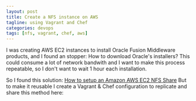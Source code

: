 ```yaml
---
layout: post
title: Create a NFS instance on AWS
tagline: using Vagrant and Chef
categories: devops
tags: [nfs, vagrant, chef, aws]
---
```


I was creating AWS EC2 instances to install Oracle Fusion Middleware products, and I found
an stopper: How to download Oracle's installers? This could consume a lot of network bandwith
and I want to make this process repeatable, so I don't want to wait 1 hour each installation.

So I found this solution: [How to setup an Amazon AWS EC2 NFS Share](https://theredblacktree.wordpress.com/2013/05/23/how-to-setup-a-amazon-aws-ec2-nfs-share/)
But to make it reusable I create a Vagrant & Chef configuration to replicate and share this method
here:
